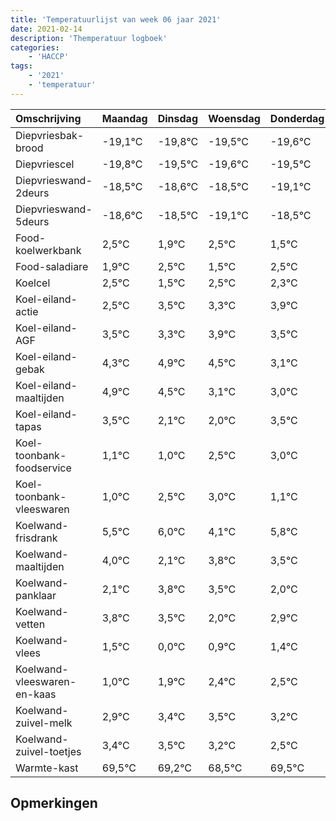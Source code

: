 ```yaml
---
title: 'Temperatuurlijst van week 06 jaar 2021'
date: 2021-02-14
description: 'Themperatuur logboek'
categories:
    - 'HACCP'
tags:
    - '2021'
    - 'temperatuur'
---
```

|Omschrijving|Maandag|Dinsdag|Woensdag|Donderdag|Vrijdag|Zaterdag|Zondag|
|:---|:---|:---|:---|:---|:---|:---|:---|
|Diepvriesbak-brood|-19,1°C|-19,8°C|-19,5°C|-19,6°C|-19,5°C|-20,1°C|-19,5°C|
|Diepvriescel|-19,8°C|-19,5°C|-19,6°C|-19,5°C|-20,1°C|-19,5°C|-20,5°C|
|Diepvrieswand-2deurs|-18,5°C|-18,6°C|-18,5°C|-19,1°C|-18,5°C|-19,5°C|-18,5°C|
|Diepvrieswand-5deurs|-18,6°C|-18,5°C|-19,1°C|-18,5°C|-19,5°C|-18,5°C|-18,7°C|
|Food-koelwerkbank|2,5°C|1,9°C|2,5°C|1,5°C|2,5°C|2,3°C|2,9°C|
|Food-saladiare|1,9°C|2,5°C|1,5°C|2,5°C|2,3°C|2,9°C|2,5°C|
|Koelcel|2,5°C|1,5°C|2,5°C|2,3°C|2,9°C|2,5°C|1,1°C|
|Koel-eiland-actie|2,5°C|3,5°C|3,3°C|3,9°C|3,5°C|2,1°C|2,0°C|
|Koel-eiland-AGF|3,5°C|3,3°C|3,9°C|3,5°C|2,1°C|2,0°C|3,5°C|
|Koel-eiland-gebak|4,3°C|4,9°C|4,5°C|3,1°C|3,0°C|4,5°C|5,0°C|
|Koel-eiland-maaltijden|4,9°C|4,5°C|3,1°C|3,0°C|4,5°C|5,0°C|3,1°C|
|Koel-eiland-tapas|3,5°C|2,1°C|2,0°C|3,5°C|4,0°C|2,1°C|3,8°C|
|Koel-toonbank-foodservice|1,1°C|1,0°C|2,5°C|3,0°C|1,1°C|2,8°C|2,5°C|
|Koel-toonbank-vleeswaren|1,0°C|2,5°C|3,0°C|1,1°C|2,8°C|2,5°C|1,0°C|
|Koelwand-frisdrank|5,5°C|6,0°C|4,1°C|5,8°C|5,5°C|4,0°C|4,9°C|
|Koelwand-maaltijden|4,0°C|2,1°C|3,8°C|3,5°C|2,0°C|2,9°C|3,4°C|
|Koelwand-panklaar|2,1°C|3,8°C|3,5°C|2,0°C|2,9°C|3,4°C|3,5°C|
|Koelwand-vetten|3,8°C|3,5°C|2,0°C|2,9°C|3,4°C|3,5°C|3,2°C|
|Koelwand-vlees|1,5°C|0,0°C|0,9°C|1,4°C|1,5°C|1,2°C|0,5°C|
|Koelwand-vleeswaren-en-kaas|1,0°C|1,9°C|2,4°C|2,5°C|2,2°C|1,5°C|2,5°C|
|Koelwand-zuivel-melk|2,9°C|3,4°C|3,5°C|3,2°C|2,5°C|3,5°C|3,5°C|
|Koelwand-zuivel-toetjes|3,4°C|3,5°C|3,2°C|2,5°C|3,5°C|3,5°C|3,8°C|
|Warmte-kast|69,5°C|69,2°C|68,5°C|69,5°C|69,5°C|69,8°C|69,3°C|

## Opmerkingen


